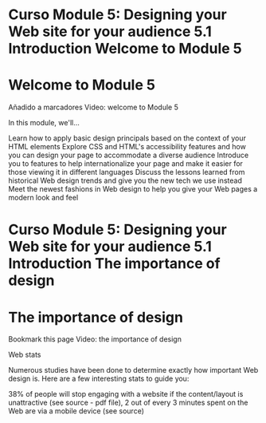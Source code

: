 
# Curso   Module 5: Designing your Web site for your audience   5.1 Introduction   Welcome to Module 5

# Welcome to Module 5
 Añadido a marcadores
Video: welcome to Module 5
 
In this module, we'll...

Learn how to apply basic design principals based on the context of your HTML elements
Explore CSS and HTML's accessibility features and how you can design your page to accommodate a diverse audience
Introduce you to features to help internationalize your page and make it easier for those viewing it in different languages
Discuss the lessons learned from historical Web design trends and give you the new tech we use instead
Meet the newest fashions in Web design to help you give your Web pages a modern look and feel

# Curso   Module 5: Designing your Web site for your audience   5.1 Introduction   The importance of design

# The importance of design
 Bookmark this page
Video: the importance of design
 

Web stats

Numerous studies have been done to determine exactly how important Web design is. Here are a few interesting stats to guide you:

38% of people will stop engaging with a website if the content/layout is unattractive (see source - pdf file),
2 out of every 3 minutes spent on the Web are via a mobile device (see source)